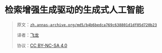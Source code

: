# 检索增强生成驱动的生成式人工智能

> 原文：[`zh.annas-archive.org/md5/b4b6bedca769c638801d1df05d720b23`](https://zh.annas-archive.org/md5/b4b6bedca769c638801d1df05d720b23)
> 
> 译者：[飞龙](https://github.com/wizardforcel)
> 
> 协议：[CC BY-NC-SA 4.0](http://creativecommons.org/licenses/by-nc-sa/4.0/)
